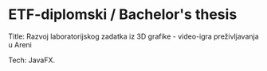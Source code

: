 # ETF-diplomski / Bachelor's thesis

Title: Razvoj laboratorijskog zadatka iz 3D grafike - video-igra preživljavanja u Areni

Tech: JavaFX.
